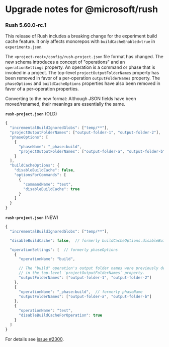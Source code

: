 # Upgrade notes for @microsoft/rush

### Rush 5.60.0-rc.1

This release of Rush includes a breaking change for the experiment build cache feature. It only affects
monorepos with `buildCacheEnabled=true` in `experiments.json`.

The `<project-root>/config/rush-project.json` file format has changed. The new schema introduces
a concept of "operations" and an `operationSettings` property. An operation
is a command or phase that is invoked in a project. The top-level `projectOutputFolderNames` property
has been removed in favor of a per-operation `outputFolderNames` property. The `phaseOptions` and
`buildCacheOptions` properties have also been removed in favor of a per-operation properties.

Converting to the new format: Although JSON fields have been moved/renamed, their meanings
are essentially the same.

**`rush-project.json`** (OLD)

```js
{
  "incrementalBuildIgnoredGlobs": ["temp/**"],
  "projectOutputFolderNames": ["output-folder-1", "output-folder-2"],
  "phaseOptions": [
    {
      "phaseName": "_phase:build",
      "projectOutputFolderNames": ["output-folder-a", "output-folder-b"]
    }
  ],
  "buildCacheOptions": {
    "disableBuildCache": false,
    "optionsForCommands": [
      {
        "commandName": "test",
        "disableBuildCache": true
      }
    ]
  }
}
```

**`rush-project.json`** (NEW)

```js
{
  "incrementalBuildIgnoredGlobs": ["temp/**"],

  "disableBuildCache": false,  // formerly buildCacheOptions.disableBuildCache

  "operationSettings": [  // formerly phaseOptions
    {
      "operationName": "build",

      // The "build" operation's output folder names were previously defined
      // in the top-level `projectOutputFolderNames` property.
      "outputFolderNames": ["output-folder-1", "output-folder-2"]
    },
    {
      "operationName": "_phase:build",  // formerly phaseName
      "outputFolderNames": ["output-folder-a", "output-folder-b"]
    },
    {
      "operationName": "test",
      "disableBuildCacheForOperation": true
    }
  ]
}
```

For details see [issue #2300](https://github.com/microsoft/rushstack/issues/2300#issuecomment-1012622369).
